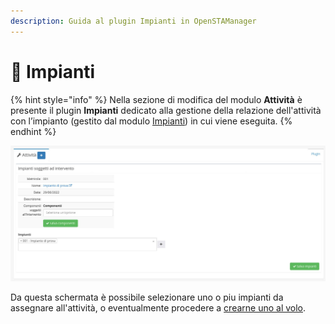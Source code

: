 ```yaml
---
description: Guida al plugin Impianti in OpenSTAManager
---
```


# 📡 Impianti

{% hint style="info" %}
Nella sezione di modifica del modulo **Attività** è presente il plugin **Impianti** dedicato alla gestione della relazione dell'attività con l’impianto (gestito dal modulo [Impianti](../../impianti/)) in cui viene eseguita.
{% endhint %}

![](<../../../../.gitbook/assets/image (22) (1) (1).png>)

Da questa schermata è possibile selezionare uno o piu impianti da assegnare all'attività, o eventualmente procedere a [crearne uno al volo](https://docs.openstamanager.com/modules/attivita/creazione#impianto).
